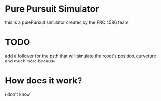 # Pure Pursuit Simulator
 this is a purePursuit simulator created by the FRC 4586 team
 
 # TODO
 add a follower for the path that will simulate the robot's position, curveture and much more
 because 
 
 # How does it work?
 i don't know

